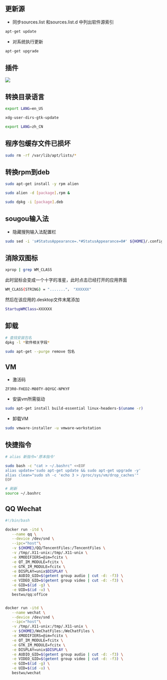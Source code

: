 <!--
 * @Description: 
 * @Version: 1.0
 * @Author: DaLao
 * @Email: dalao_li@163.com
 * @Date: 2021-07-15 11:40:19
 * @LastEditors: DaLao
 * @LastEditTime: 2022-01-08 22:00:12
-->


## 更新源

- 同步sources.list 和sources.list.d 中列出软件源索引

```sh
apt-get update
```

- 对系统执行更新
  
```sh
apt-get upgrade
```


## 插件

![](https://cdn.hurra.ltd/img/20210814015815.png)


## 转换目录语言

```sh
export LANG=en_US

xdg-user-dirs-gtk-update

export LANG=zh_CN
```


## 程序包缓存文件已损坏

```sh
sudo rm -rf /var/lib/apt/lists/*  
```


## 转换rpm到deb

```sh
sudo apt-get install -y rpm alien

sudo alien -d [package].rpm &

sudo dpkg -i [package].deb
```


## sougou输入法

- 隐藏搜狗输入法配置栏

```sh
sudo sed -i 's#StatusAppearance=.*#StatusAppearance=0#' ${HOME}/.config/sogoupinyin/conf/env.ini
```


## 消除双图标

```sh
xprop | grep WM_CLASS
```

此时鼠标会变成一个十字的准星，此时点击已经打开的应用界面
```sh
WM_CLASS(STRING) = "......."， "XXXXXX"
```
然后在该应用的.desktop文件末尾添加

```sh
StartupWMClass=XXXXXX
```

## 卸载

```sh
# 查找安装包名
dpkg -l *软件相关字段*

sudo apt-get --purge remove 包名
```


## VM

- 激活码

`ZF3R0-FHED2-M80TY-8QYGC-NPKYF`

- 安装vm所需驱动

```sh
sudo apt-get install build-essential linux-headers-$(uname -r)
```
- 卸载VM

```sh
sudo vmware-installer -u vmware-workstation
```


## 快捷指令

```sh
# alias 新指令='原本指令'

sudo bash -c "cat > ~/.bashrc" <<EOF
alias update='sudo apt-get update && sudo apt-get upgrade -y'
alias clean="sudo sh -c 'echo 3 > /proc/sys/vm/drop_caches'"
EOF

# 刷新
source ~/.bashrc
```

## QQ Wechat

```sh
#!/bin/bash

docker run -itd \
   --name qq \
   --device /dev/snd \
   --ipc="host"\
   -v ${HOME}/QQ/TencentFiles:/TencentFiles \
   -v /tmp/.X11-unix:/tmp/.X11-unix \
   -e XMODIFIERS=@im=fcitx \
   -e QT_IM_MODULE=fcitx \
   -e GTK_IM_MODULE=fcitx \
   -e DISPLAY=unix$DISPLAY \
   -e AUDIO_GID=$(getent group audio | cut -d: -f3) \
   -e VIDEO_GID=$(getent group video | cut -d: -f3) \
   -e GID=$(id -g) \
   -e UID=$(id -u) \
   bestwu/qq:office


docker run -itd \
   --name wechat \
   --device /dev/snd \
   --ipc="host"\
   -v /tmp/.X11-unix:/tmp/.X11-unix \
   -v ${HOME}/WeChatFiles:/WeChatFiles \
   -e XMODIFIERS=@im=fcitx \
   -e QT_IM_MODULE=fcitx \
   -e GTK_IM_MODULE=fcitx \
   -e DISPLAY=unix$DISPLAY \
   -e AUDIO_GID=$(getent group audio | cut -d: -f3) \
   -e VIDEO_GID=$(getent group video | cut -d: -f3) \
   -e GID=$(id -g) \
   -e UID=$(id -u) \
   bestwu/wechat
```

